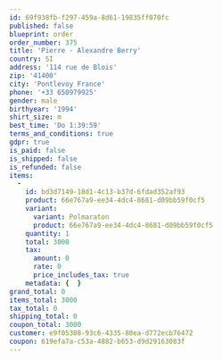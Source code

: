 ```yaml
---
id: 69f938fb-f297-459a-8d61-19835ff070fc
published: false
blueprint: order
order_number: 375
title: 'Pierre - Alexandre Berry'
country: SI
address: '114 rue de Blois'
zip: '41400'
city: 'Pontlevoy France'
phone: '+33 650979925'
gender: male
birthyear: '1994'
shirt_size: m
best_time: 'Do 1:39:59'
terms_and_conditions: true
gdpr: true
is_paid: false
is_shipped: false
is_refunded: false
items:
  -
    id: bd3d7149-18d1-4c13-b37d-6fdad352af93
    product: 66e767a9-ee34-4dc4-8681-d09bb59f0cf5
    variant:
      variant: Polmaraton
      product: 66e767a9-ee34-4dc4-8681-d09bb59f0cf5
    quantity: 1
    total: 3000
    tax:
      amount: 0
      rate: 0
      price_includes_tax: true
    metadata: {  }
grand_total: 0
items_total: 3000
tax_total: 0
shipping_total: 0
coupon_total: 3000
customer: e9f05308-93c6-4335-80ea-d772ecb76472
coupon: 619efa7a-c53a-4882-b653-d9d29163083f
---
```

